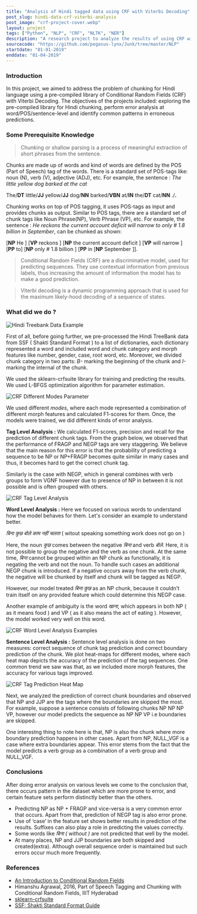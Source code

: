 ```yaml
---
title: "Analysis of Hindi tagged data using CRF with Viterbi Decoding"
post_slug: hindi-data-crf-viterbi-analysis
post_image: "crf-project-cover.webp"
layout: project
tags: ["Python", "NLP", "CRF", "NLTK", "NER"]
description: "A research project to analyze the results of using CRF with Viterbi decoding on Hindi tagged data."
sourcecode: "https://github.com/pegasus-lynx/Junk/tree/master/NLP"
startdate: "01-01-2019"
enddate: "01-04-2019"
---
```


### Introduction 

In this project, we aimed to address the problem of chunking for Hindi language using a pre-compiled library of Conditional Random Fields (CRF) with Viterbi Decoding. The objectives of the projects included: exploring the pre-compiled library for Hindi chunking, perform error analysis at word/POS/sentence-level and identify common patterns in erroneous predictions.

### Some Prerequisite Knowledge

> Chunking or shallow parsing is a process of meaningful extraction of short phrases
from the sentence. 

Chunks are made up of words and kind of words are defined by the POS (Part of Speech) tag of the words. There is a standard set of POS-tags like: noun (N), verb (V), adjective (ADJ), etc. For example, the sentence : *The little yellow dog barked
at the cat*

The/**DT** little/**JJ** yellow/**JJ** dog/**NN** barked/**VBN** at/**IN** the/**DT** cat/**NN** ./**.**

Chunking works on top of POS tagging, it uses POS-tags as input and provides chunks as output. Similar to POS tags, there are a standard set of chunk tags like Noun Phrase(NP), Verb Phrase (VP), etc. For example, the sentence : *He reckons the current account deficit will narrow to only # 1.8 billion in September*, can be chunked as shown:

[**NP** He ] [**VP** reckons ] [**NP** the current account deficit ] [**VP** will narrow ] [**PP** to] [**NP** only # 1.8 billion ] [**PP** in [**NP** September ]].

> Conditional Random Fields (CRF) are a discriminative model, used for predicting sequences. They use contextual information from previous labels, thus increasing the amount of information the model has to make a good prediction. 

> Viterbi decoding is a dynamic programming approach that is used for the maximum likely-hood decoding of a sequence of states. 

### What did we do ?

![Hindi Treebank Data Example](/assets/images/crf-hindi-ssf-data.png)

First of all, before going further, we pre-processed the Hindi TreeBank data from SSF ( Shakti Standard Format ) to a list of dictionaries, each dictionary represented a word and included word and chunk category and morph features like number, gender, case, root word, etc. Moreover, we divided chunk category in two parts: *B-* marking the beginning of the chunk and *I-* marking the internal of the chunk.

We used the sklearn-crfsuite library for training and predicting the results. We used L-BFGS optimization algorithm for parameter estimation.

![CRF Different Modes Parameter](/assets/images/crf-modes.png)

We used different *modes*, where each mode represented a combination of different morph features and calculated F1-scores for them. Once, the models were trained, we did different kinds of error analysis. 

**Tag Level Analysis :** We calculated F1-scores, precision and recall for the prediction of different chunk tags. From the graph below, we observed that the performance of FRAGP and NEGP tags are very staggering. We believe that the main reason for this error is that the probability of predicting a sequence to be NP or NP+FRAGP becomes quite similar in many cases and thus, it becomes hard to get the correct chunk tag.

Similarly is the case with NEGP, which in general combines with verb groups to form VGNF however due to presence of NP in between it is not possible and is often grouped with others.

![CRF Tag Level Analysis](/assets/images/crf-tag-level-analysis.png)

**Word Level Analysis :** Here we focused on various words to understand how the model behaves for them. Let's consider an example to understand better. 

*बिना कुछ बोले काम नहीं चलता* ( witout speaking something work does not go on )

Here, the noun *कुछ* comes between the negative *बिना* and verb *बोले*. Here, it is not possible to group the negative and the verb as one chunk. At the same time, *बिना* cannot be grouped within an NP chunk as functionally, it is negating the verb and not the noun. To handle such cases an additional NEGP chunk is introduced. If a negative occurs away from the verb chunk, the negative will be chunked by itself and chunk will be tagged as NEGP.

However, our model treated *बिना कुछ* as an NP chunk, because it couldn’t train itself on any provided feature which could determine this NEGP case.

Another example of ambiguity is the word *खाना*, which appears in both NP ( as it means food ) and VP ( as it also means the act of eating ). However, the model worked very well on this word.

![CRF Word Level Analysis Examples](/assets/images/crf-word-analysis.png)

**Sentence Level Analysis :** Sentence level analysis is done on two measures: correct sequence of chunk tag prediction and correct boundary prediction of the chunk. We plot heat-maps for different modes, where each heat map depicts the accuracy of the prediction of the tag sequences. One common trend we saw was that, as we included more morph features, the accuracy for various tags improved.

![CRF Tag Prediction Heat Map](/assets/images/crf-heat-map.png)

Next, we analyzed the prediction of correct chunk boundaries and observed that NP and JJP are the tags where the boundaries are skipped the most. For example, suppose a sentence consists of following chunks NP NP NP VP, however our model predicts the sequence as NP NP VP i.e boundaries are skipped.

One interestng thing to note here is that, NP is also the chunk where more boundary prediction happens in other cases. Apart from NP, NULL_VGF is a case where extra boundaries appear. This error stems from the fact that the model predicts a verb group as a combination of a verb group and NULL_VGF.

### Conclusions

After doing error analysis on various levels we come to the conclusion that, there occurs pattern in the dataset which are more prone to error, and certain feature sets perform distinctly better than the others.

- Predicting NP as NP + FRAGP and vice-versa is a very common error that occurs. Apart from that, prediction of NEGP tag is also error prone.
- Use of ‘case’ in the feature set shows better results in prediction of the results. Suffixes can also play a role in predicting the values correctly.
- Some words like *बिना* *( without )* are not predicted that well by the model.
- At many places, NP and JJP boundaries are both skipped and created(extra). Although overall sequence order is maintained but such errors occur much more frequently.

### References

- [An Introduction to Conditional Random Fields](https://arxiv.org/abs/1011.4088)
- Himanshu Agrawal, 2016, Part of Speech Tagging and Chunking with Conditional Random Fields, IIIT Hyderabad
- [sklearn-crfsuite](https://sklearn-crfsuite.readthedocs.io/en/latest/)
- [SSF: Shakti Standard Format Guide](https://verbs.colorado.edu/hindiurdu/guidelines_docs/ssf-guide.pdf)